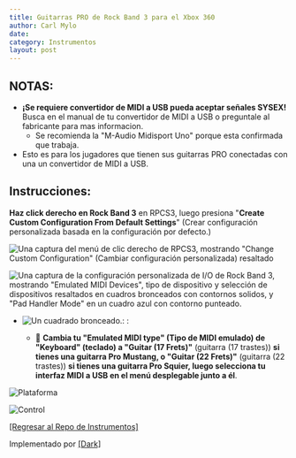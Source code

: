```yaml
---
title: Guitarras PRO de Rock Band 3 para el Xbox 360 
author: Carl Mylo
date: 
category: Instrumentos
layout: post
---
```


## NOTAS:

* **¡Se requiere convertidor de MIDI a USB pueda aceptar señales SYSEX!** Busca en el manual de tu convertidor de MIDI a USB o preguntale al fabricante para mas informacion.
	* Se recomienda la "M-Audio Midisport Uno" porque esta confirmada que trabaja.
* Esto es para los jugadores que tienen sus guitarras PRO conectadas con una un convertidor de MIDI a USB.

## Instrucciones:
**Haz click derecho en Rock Band 3** en RPCS3, luego presiona "**Create Custom Configuration From Default Settings**" (Crear configuración personalizada basada en la configuración por defecto.)  

![Una captura del menú de clic derecho de RPCS3, mostrando "Change Custom Configuration" (Cambiar configuración personalizada) resaltado](https://raw.githubusercontent.com/hmxmilohax/rb3-pc/main/assets/images/cust/rpcs3customconfigchange.png "Change Custom Configuration")

![Una captura de la configuración personalizada de I/O de Rock Band 3, mostrando "Emulated MIDI Devices", tipo de dispositivo y selección de dispositivos resaltados en cuadros bronceados con contornos solidos, y "Pad Handler Mode" en un cuadro azul con contorno punteado.](https://raw.githubusercontent.com/hmxmilohax/rb3-pc/main/assets/images/cust/io.png "I/O")

* ![Un cuadrado bronceado.](https://raw.githubusercontent.com/hmxmilohax/rb3-pc/main/assets/images/cust/smalltan.png "Cuadrado bronceado"): :

	* 🎸 **Cambia tu "Emulated MIDI type" (Tipo de MIDI emulado) de "Keyboard" (teclado) a "Guitar (17 Frets)"** (guitarra (17 trastes)) **si tienes una guitarra Pro Mustang, o "Guitar (22 Frets)"** (guitarra (22 trastes)) **si tienes una guitarra Pro Squier, luego selecciona tu interfaz MIDI a USB en el menú desplegable junto a él**.


![Plataforma](https://raw.githubusercontent.com/hmxmilohax/rb3-pc/main/assets/images/instruments/plat/360.png "Plataforma") 

![Control](https://raw.githubusercontent.com/hmxmilohax/rb3-pc/main/assets/images/instruments/cont/rbprotar.png "Control") 

[[Regresar al Repo de Instrumentos]](https://hmxmilohax.github.io/rb3-pc/espanol/repodeinst/#lista-de-instrumentos)

Implementado por [[Dark]](https://dark.ski/)